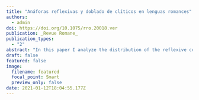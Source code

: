 ```yaml
---
title: "Anáforas reflexivas y doblado de clíticos en lenguas romances"
authors:
  - admin
doi: https://doi.org/10.1075/rro.20018.ver
publication: _Revue Romane_
publication_types:
  - "2"
abstract: "In this paper I analyze the distribution of the reflexive construction _se_ + _a sí mismo_ in Romance (e.g., ‘Juan se peinó a sí mismo’). I propose that these structures are transitive. Concretely, I argue that in these cases the reflexive anaphor is the internal argument of the predicate, and that the obligatory presence of the clitic _se_ is due to the general phenomenon of clitic doubling with pronominal objects. I show that this approach can account for some asymmetries between these constructions and simple se-reflexives regarding expletive insertion in French, _proxy_ readings, comparative constructions, association with focus, and case distribution in causatives."
draft: false
featured: false
image:
  filename: featured
  focal_point: Smart
  preview_only: false
date: 2021-01-12T18:04:55.177Z
---
```


